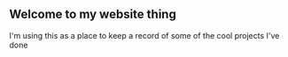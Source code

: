## Welcome to my website thing

I'm using this as a place to keep a record of some of the cool projects I've done


